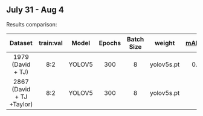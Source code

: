 ## July 31 - Aug 4

Results comparison:

| Dataset  | train:val | Model | Epochs| Batch Size|weight| mAP@0.5|Training Time|
| :-----:  | :-------: |:-----:|:-----:|:---------:|:------:|:-----------:|:----:|
| 1979 (David + TJ)  | 8:2| YOLOV5 |300|8|yolov5s.pt|0.727|4.5 h |
| 2867 (David + TJ +Taylor)  |  8:2| YOLOV5|300|8|yolov5s.pt| | |
